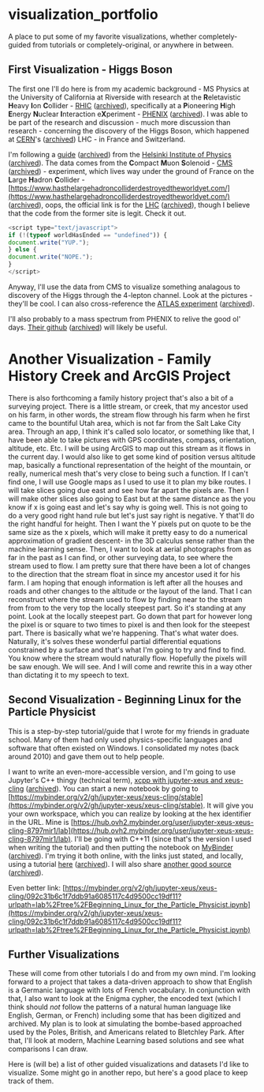 # visualization_portfolio
A place to put some of my favorite visualizations, whether completely-guided from tutorials or completely-original, or anywhere in between.

## First Visualization - Higgs Boson

The first one I'll do here is from my academic background - MS Physics at the University of California at Riverside with research at the **R**eletavistic **H**eavy **I**on **C**ollider - [RHIC](https://www.bnl.gov/rhic/) ([archived](https://web.archive.org/web/20230303001906/https://www.bnl.gov/rhic/)), specifically at a **P**ioneering **H**igh **E**nergy **N**uclear **I**nteraction e**X**periment - [PHENIX](https://www.phenix.bnl.gov/) ([archived](https://web.archive.org/web/20230305034745/https://www.phenix.bnl.gov/)). I was able to be part of the research and discussion - much more discussion than research - concerning the discovery of the Higgs Boson, which happened at [CERN](https://www.home.cern/)'s ([archived](https://web.archive.org/web/20230305014745/https://www.home.cern/)) LHC - in France and Switzerland.

I'm following a [guide](https://opendata-education.github.io/en_Workshops/exercises/discussion.html) ([archived](https://web.archive.org/web/20230305034951/https://opendata-education.github.io/en_Workshops/exercises/discussion.html)) from the [Helsinki Institute of Physics](https://www.hip.fi/) ([archived](https://web.archive.org/web/20230305040722/https://www.hip.fi/)). The data comes from the **C**ompact **M**uon **S**olenoid - [CMS](https://home.cern/science/experiments/cms) ([archived](https://web.archive.org/web/20230305041155/https://home.cern/science/experiments/cms)) - experiment, which lives way under the ground of France on the **L**arge **H**adron **C**ollider - [https://www.hasthelargehadroncolliderdestroyedtheworldyet.com/](https://www.hasthelargehadroncolliderdestroyedtheworldyet.com/) ([archived](https://web.archive.org/web/20230216163611/https://hasthelargehadroncolliderdestroyedtheworldyet.com/)), oops, the official link is for the [LHC](https://www.home.cern/science/accelerators/large-hadron-collider) ([archived](https://web.archive.org/web/20230305041346/https://www.home.cern/science/accelerators/large-hadron-collider)), though I believe that the code from the former site is legit. Check it out.

```javascript
<script type="text/javascript">
if (!(typeof worldHasEnded == "undefined")) {
document.write("YUP.");
} else {
document.write("NOPE.");
}
</script>
```

Anyway, I'll use the data from CMS to visualize something analagous to discovery of the Higgs through the 4-lepton channel. Look at the pictures - they'll be cool. I can also cross-reference the [ATLAS experiment](https://github.com/atlas-outreach-data-tools/notebooks-collection-opendata) ([archived](https://web.archive.org/web/20230305041631/https://github.com/atlas-outreach-data-tools/notebooks-collection-opendata)).

I'll also probably to a mass spectrum from PHENIX to relive the good ol' days. [Their github](https://github.com/PhenixCollaboration) ([archived](https://web.archive.org/web/20230305041735/https://github.com/PhenixCollaboration)) will likely be useful.

# Another Visualization - Family History Creek and ArcGIS Project

There is also forthcoming a family history project that's also a bit of a surveying project. There is a little stream, or creek, that my ancestor used on his farm, in other words, the stream flow through his farm when he first came to the bountiful Utah area, which is not far from the Salt Lake City area. Through an app, I think it's called solo locator, or something like that, I have been able to take pictures with GPS coordinates, compass, orientation, altitude, etc. Etc. I will be using ArcGIS to map out this stream as it flows in the current day. I would also like to get some kind of position versus altitude map, basically a functional representation of the height of the mountain, or really, numerical mesh that's very close to being such a function. If I can't find one, I will use Google maps as I used to use it to plan my bike routes. I will take slices going due east and see how far apart the pixels are. Then I will make other slices also going to East but at the same distance as the you know if x is going east and let's say why is going well. This is not going to do a very good right hand rule but let's just say right is negative. Y that'll do the right handful for height. Then I want the Y pixels put on quote to be the same size as the x pixels, which will make it pretty easy to do a numerical approximation of gradient descent- in the 3D calculus sense rather than the machine learning sense. Then, I want to look at aerial photographs from as far in the past as I can find, or other surveying data, to see where the stream used to flow. I am pretty sure that there have been a lot of changes to the direction that the stream float in since my ancestor used it for his farm. I am hoping that enough information is left after all the houses and roads and other changes to the altitude or the layout of the land. That I can reconstruct where the stream used to flow by finding near to the stream from from to the very top the locally steepest part. So it's standing at any point. Look at the locally steepest part. Go down that part for however long the pixel is or square to two times to pixel is and then look for the steepest part. There is basically what we're happening. That's what water does. Naturally, it's solves these wonderful partial differential equations constrained by a surface and that's what I'm going to try and find to find. You know where the stream would naturally flow. Hopefully the pixels will be saw enough. We will see. And I will come and rewrite this in a way other than dictating it to my speech to text.

## Second Visualization - Beginning Linux for the Particle Physicist

This is a step-by-step tutorial/guide that I wrote for my friends in graduate school. Many of them had only used physics-specific languages and software that often existed on Windows. I consolidated my notes (back around 2010) and gave them out to help people. 

I want to write an even-more-accessible version, and I'm going to use Jupyter's C++ thingy (technical term), [xcpp with jupyter-xeus and xeus-cling](https://mybinder.org/v2/gh/jupyter-xeus/xeus-cling/stable) ([archived](https://web.archive.org/web/20230305032801/https://mybinder.org/v2/gh/jupyter-xeus/xeus-cling/stable)). You can start a new notebook by going to [https://mybinder.org/v2/gh/jupyter-xeus/xeus-cling/stable](https://mybinder.org/v2/gh/jupyter-xeus/xeus-cling/stable). It will give you your own workspace, which you can realize by looking at the hex identifier in the URL. Mine is [https://hub.ovh2.mybinder.org/user/jupyter-xeus-xeus-cling-8797mir1/lab](https://hub.ovh2.mybinder.org/user/jupyter-xeus-xeus-cling-8797mir1/lab). I'll be going with C++11 (since that's the version I used when writing the tutorial) and then putting the notebook on [MyBinder](https://mybinder.org/) ([archived](https://web.archive.org/web/20230220182022/https://mybinder.org/)). I'm trying it both online, with the links just stated, and locally, using a tutorial [here](https://www.pranav.ai/cplusplus-for-jupyter) ([archived](https://web.archive.org/web/20230204120234/https://www.pranav.ai/cplusplus-for-jupyter)). I will also share [another good source](https://blog.jupyter.org/interactive-workflows-for-c-with-jupyter-fe9b54227d92) ([archived](https://web.archive.org/web/20230305042400/https://blog.jupyter.org/interactive-workflows-for-c-with-jupyter-fe9b54227d92?gi=01f9d9ebb837)).

Even better link: [https://mybinder.org/v2/gh/jupyter-xeus/xeus-cling/092c31b6c1f7ddb91a6085117c4d9500cc19df11?urlpath=lab%2Ftree%2FBeginning_Linux_for_the_Particle_Physicist.ipynb](https://mybinder.org/v2/gh/jupyter-xeus/xeus-cling/092c31b6c1f7ddb91a6085117c4d9500cc19df11?urlpath=lab%2Ftree%2FBeginning_Linux_for_the_Particle_Physicist.ipynb)

## Further Visualizations

These will come from other tutorials I do and from my own mind. I'm looking forward to a project that takes a data-driven approach to show that English is a Germanic language with lots of French vocabulary. In conjunction with that, I also want to look at the Enigma cypher, the encoded text (which I think should _not_ follow the patterns of a natural human language like English, German, or French) including some that has been digitized and archived. My plan is to look at simulating the bombe-based approached used by the Poles, British, and Americans related to Bletchley Park. After that, I'll look at modern, Machine Learning based solutions and see what comparisons I can draw.

Here is (will be) a list of other guided visualizations and datasets I'd like to visualize. Some might go in another repo, but here's a good place to keep track of them. 
